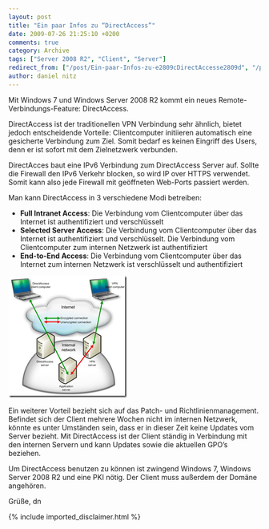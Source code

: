 ```yaml
---
layout: post
title: "Ein paar Infos zu “DirectAccess”"
date: 2009-07-26 21:25:10 +0200
comments: true
category: Archive
tags: ["Server 2008 R2", "Client", "Server"]
redirect_from: ["/post/Ein-paar-Infos-zu-e2809cDirectAccesse2809d", "/post/ein-paar-infos-zu-e2809cdirectaccesse2809d"]
author: daniel nitz
---
```

<!-- more -->
<p>Mit Windows 7 und Windows Server 2008 R2 kommt ein neues Remote-Verbindungs-Feature: DirectAccess. </p>  <p>DirectAccess ist der traditionellen VPN Verbindung sehr ähnlich, bietet jedoch entscheidende Vorteile: Clientcomputer initiieren automatisch eine gesicherte Verbindung zum Ziel. Somit bedarf es keinen Eingriff des Users, denn er ist sofort mit dem Zielnetzwerk verbunden. </p>  <p>DirectAcces baut eine IPv6 Verbindung zum DirectAccess Server auf. Sollte die Firewall den IPv6 Verkehr blocken, so wird IP over HTTPS verwendet. Somit kann also jede Firewall mit geöffneten Web-Ports passiert werden.</p>  <p>Man kann DirectAccess in 3 verschiedene Modi betreiben:</p>  <ul>   <li><strong>Full Intranet Access</strong>: Die Verbindung vom Clientcomputer über das Internet ist authentifiziert und verschlüsselt </li>    <li><strong>Selected Server Access</strong>: Die Verbindung vom Clientcomputer über das Internet ist authentifiziert und verschlüsselt. Die Verbindung vom Clientcomputer zum internen Netzwerk ist authentifiziert </li>    <li><strong>End-to-End Access</strong>: Die Verbindung vom Clientcomputer über das Internet zum internen Netzwerk ist verschlüsselt und authentifiziert </li> </ul>  <p><a href="/assets/archive/image_10.png"><img style="border-right-width: 0px; display: inline; border-top-width: 0px; border-bottom-width: 0px; border-left-width: 0px" title="image" border="0" alt="image" src="/assets/archive/image_thumb_10.png" width="237" height="244" /></a> </p>  <p>Ein weiterer Vorteil bezieht sich auf das Patch- und Richtlinienmanagement. Befindet sich der Client mehrere Wochen nicht im internen Netzwerk, könnte es unter Umständen sein, dass er in dieser Zeit keine Updates vom Server bezieht. Mit DirectAccess ist der Client ständig in Verbindung mit den internen Servern und kann Updates sowie die aktuellen GPO’s beziehen.</p>  <p>Um DirectAccess benutzen zu können ist zwingend Windows 7, Windows Server 2008 R2 und eine PKI nötig. Der Client muss außerdem der Domäne angehören.</p>  <p>Grüße, dn</p>
{% include imported_disclaimer.html %}
